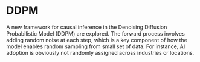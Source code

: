 # DDPM
A new framework for causal inference in the Denoising Diffusion Probabilistic Model (DDPM) are explored. The forward process involves adding random noise at each step, which is a key component of how the model enables random sampling from small set of data. For instance, AI adoption is obviously not randomly assigned across industries or locations.

